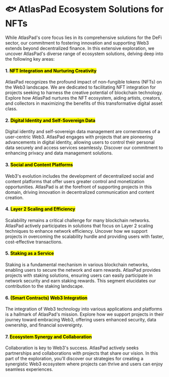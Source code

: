 # 🐟 AtlasPad Ecosystem Solutions for NFTs

While AtlasPad's core focus lies in its comprehensive solutions for the DeFi sector, our commitment to fostering innovation and supporting Web3 extends beyond decentralized finance. In this extensive exploration, we uncover AtlasPad's diverse range of ecosystem solutions, delving deep into the following key areas:

#### 1. <mark class="highlight">**NFT Integration and Nurturing Creativity**</mark>

AtlasPad recognizes the profound impact of non-fungible tokens (NFTs) on the Web3 landscape. We are dedicated to facilitating NFT integration for projects seeking to harness the creative potential of blockchain technology. Explore how AtlasPad nurtures the NFT ecosystem, aiding artists, creators, and collectors in maximizing the benefits of this transformative digital asset class.

#### 2. <mark class="highlight">**Digital Identity and Self-Sovereign Data**</mark>

Digital identity and self-sovereign data management are cornerstones of a user-centric Web3. AtlasPad engages with projects that are pioneering advancements in digital identity, allowing users to control their personal data securely and access services seamlessly. Discover our commitment to enhancing privacy and data management solutions.

#### 3. <mark class="highlight">**Social and Content Platforms**</mark>

Web3's evolution includes the development of decentralized social and content platforms that offer users greater control and monetization opportunities. AtlasPad is at the forefront of supporting projects in this domain, driving innovation in decentralized communication and content creation.

#### 4. <mark class="highlight">**Layer 2 Scaling and Efficiency**</mark>

Scalability remains a critical challenge for many blockchain networks. AtlasPad actively participates in solutions that focus on Layer 2 scaling techniques to enhance network efficiency. Uncover how we support projects in overcoming the scalability hurdle and providing users with faster, cost-effective transactions.

#### 5. <mark class="highlight">**Staking as a Service**</mark>

Staking is a fundamental mechanism in various blockchain networks, enabling users to secure the network and earn rewards. AtlasPad provides projects with staking solutions, ensuring users can easily participate in network security and earn staking rewards. This segment elucidates our contribution to the staking landscape.

#### 6. <mark class="highlight">(Smart Contracts)</mark> <mark class="highlight"></mark><mark class="highlight">**Web3 Integration**</mark>

The integration of Web3 technology into various applications and platforms is a hallmark of AtlasPad's mission. Explore how we support projects in their journey toward embracing Web3, offering users enhanced security, data ownership, and financial sovereignty.

#### 7. <mark class="highlight">**Ecosystem Synergy and Collaboration**</mark>

Collaboration is key to Web3's success. AtlasPad actively seeks partnerships and collaborations with projects that share our vision. In this part of the exploration, you'll discover our strategies for creating a synergistic Web3 ecosystem where projects can thrive and users can enjoy seamless experiences.
